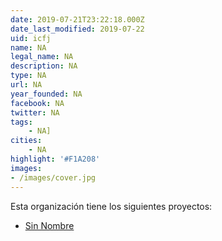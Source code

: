 ```yaml
---
date: 2019-07-21T23:22:18.000Z
date_last_modified: 2019-07-22
uid: icfj
name: NA
legal_name: NA
description: NA
type: NA
url: NA
year_founded: NA
facebook: NA
twitter: NA
tags:
    - NA]
cities: 
    - NA
highlight: '#F1A208'
images:
- /images/cover.jpg
---
```


Esta organización tiene los siguientes proyectos:

- [Sin Nombre](/i/sin-nombre.html)
